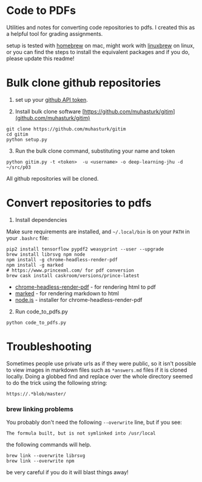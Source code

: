 # Code to PDFs

Utilities and notes for converting code repositories to pdfs.
I created this as a helpful tool for grading assignments.

setup is tested with [homebrew](brew.sh) on mac,
might work with [linuxbrew](http://linuxbrew.sh) on linux,
or you can find the steps to install the equivalent packages
and if you do, please update this readme!

# Bulk clone github repositories

1. set up your [github API token](https://developer.github.com/v3/auth/).

2. Install bulk clone software [https://github.com/muhasturk/gitim](github.com/muhasturk/gitim)

```
git clone https://github.com/muhasturk/gitim
cd gitim
python setup.py
```

3. Run the bulk clone command, substituting your name and token

```
python gitim.py -t <token>  -u <username> -o deep-learning-jhu -d ~/src/p03
```

All github repositories will be cloned.

# Convert repositories to pdfs

1. Install dependencies

Make sure requirements are installed, and `~/.local/bin` is on your `PATH` in your `.bashrc` file:

```
pip2 install tensorflow pypdf2 weasyprint --user --upgrade
brew install librsvg npm node
npm install -g chrome-headless-render-pdf
npm install -g marked
# https://www.princexml.com/ for pdf conversion
brew cask install caskroom/versions/prince-latest
```

- [chrome-headless-render-pdf](https://www.npmjs.com/package/chrome-headless-render-pdf) - for rendering html to pdf
- [marked](https://github.com/markedjs/marked) - for rendering markdown to html
- [node.js](https://changelog.com/posts/install-node-js-with-homebrew-on-os-x) - installer for chrome-headless-render-pdf

2. Run code_to_pdfs.py

```
python code_to_pdfs.py
```

# Troubleshooting

Sometimes people use private urls as if they were public, so it isn't possible to view images in markdown files such as `*answers.md` files if it is cloned locally.
Doing a globbed find and replace over the whole
directory seemed to do the trick using the
following string:

```
https://.*blob/master/
```


### brew linking problems

You probably don't need the following `--overwrite` line, but if you see:

```
The formula built, but is not symlinked into /usr/local
```

the following commands will help.
```
brew link --overwrite librsvg
brew link --overwrite npm
```
be very careful if you do it will blast things away!
